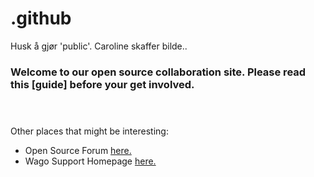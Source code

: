 # .github

Husk å gjør 'public'.
Caroline skaffer bilde..

### Welcome to our open source collaboration site. Please read this [guide] before your get involved. <br/><br/><br/>

Other places that might be interesting: </BR>
* Open Source Forum [here.](https://www.wago.community/) <br/>
* Wago Support Homepage [here.](https://www.wagonorgesupport.com/) <br/>
